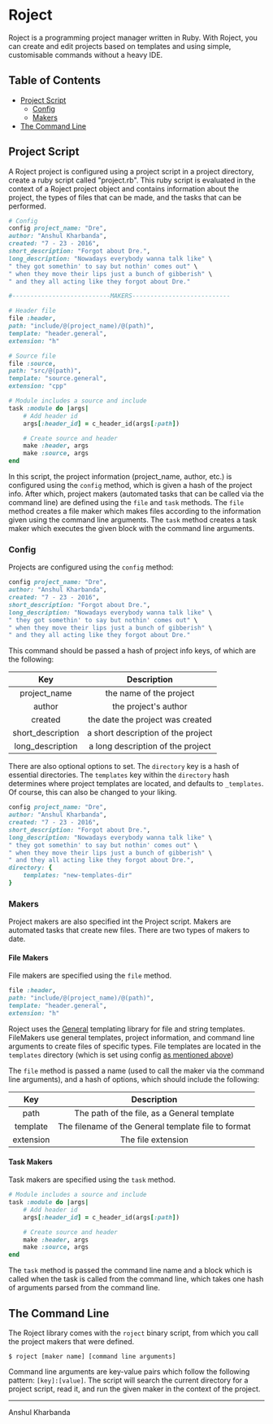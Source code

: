 # Roject

Roject is a programming project manager written in Ruby. With Roject, you can create and edit projects based on templates and using simple, customisable commands without a heavy IDE.

## Table of Contents

 - [Project Script](#project-script)
 	- [Config](#config)
 	- [Makers](#makers)
 - [The Command Line](#the-command-line)

## Project Script

A Roject project is configured using a project script in a project directory, create a ruby script called "project.rb". This ruby script is evaluated in the context of a Roject project object and contains information about the project, the types of files that can be made, and the tasks that can be performed.

```ruby
# Config
config project_name: "Dre",
author: "Anshul Kharbanda",
created: "7 - 23 - 2016",
short_description: "Forgot about Dre.",
long_description: "Nowadays everybody wanna talk like" \
" they got somethin' to say but nothin' comes out" \
" when they move their lips just a bunch of gibberish" \
" and they all acting like they forgot about Dre."

#---------------------------MAKERS---------------------------

# Header file
file :header, 
path: "include/@(project_name)/@(path)",
template: "header.general",
extension: "h"

# Source file
file :source, 
path: "src/@(path)",
template: "source.general",
extension: "cpp"

# Module includes a source and include
task :module do |args|
	# Add header id
	args[:header_id] = c_header_id(args[:path])

	# Create source and header
	make :header, args
	make :source, args
end
```

In this script, the project information (project_name, author, etc.) is configured using the `config` method, which is given a hash of the project info. After which, project makers (automated tasks that can be called via the command line) are defined using the `file` and `task` methods. The `file` method creates a file maker which makes files according to the information given using the command line arguments. The `task` method creates a task maker which executes the given block with the command line arguments.

### Config

Projects are configured using the `config` method:

```ruby
config project_name: "Dre",
author: "Anshul Kharbanda",
created: "7 - 23 - 2016",
short_description: "Forgot about Dre.",
long_description: "Nowadays everybody wanna talk like" \
" they got somethin' to say but nothin' comes out" \
" when they move their lips just a bunch of gibberish" \
" and they all acting like they forgot about Dre."
```

This command should be passed a hash of project info keys, of which are the following:

|        Key        |            Description             |
|:-----------------:|:----------------------------------:|
|   project_name    |      the name of the project       |
|      author       |       the project's author         |
|      created      |  the date the project was created  |
| short_description | a short description of the project |
| long_description  | a long description of the project  |

There are also optional options to set. The `directory` key is a hash of essential directories. The `templates` key within the `directory` hash determines where project templates are located, and defaults to `_templates`. Of course, this can also be changed to your liking.

```ruby
config project_name: "Dre",
author: "Anshul Kharbanda",
created: "7 - 23 - 2016",
short_description: "Forgot about Dre.",
long_description: "Nowadays everybody wanna talk like" \
" they got somethin' to say but nothin' comes out" \
" when they move their lips just a bunch of gibberish" \
" and they all acting like they forgot about Dre.",
directory: {
	templates: "new-templates-dir"
}
```

### Makers

Project makers are also specified int the Project script. Makers are automated tasks that create new files. There are two types of makers to date.

#### File Makers

File makers are specified using the `file` method.

```ruby
file :header, 
path: "include/@(project_name)/@(path)",
template: "header.general",
extension: "h"
```

Roject uses the [General](http://andydevs.github.io/general) templating library for file and string templates. FileMakers use general templates, project information, and command line arguments to create files of specific types. File templates are located in the `templates` directory (which is set using config [as mentioned above](#config))

The `file` method is passed a name (used to call the maker via the command line arguments), and a hash of options, which should include the following:

|    Key    |                     Description                     |
|:---------:|:---------------------------------------------------:|
|   path    |     The path of the file, as a General template     |
| template  | The filename of the General template file to format |
| extension |                 The file extension                  |

#### Task Makers

Task makers are specified using the `task` method.

```ruby
# Module includes a source and include
task :module do |args|
	# Add header id
	args[:header_id] = c_header_id(args[:path])

	# Create source and header
	make :header, args
	make :source, args
end
```

The `task` method is passed the command line name and a block which is called when the task is called from the command line, which takes one hash of arguments parsed from the command line.

## The Command Line

The Roject library comes with the `roject` binary script, from which you call the project makers that were defined.

```
$ roject [maker name] [command line arguments]
```

Command line arguments are key-value pairs which follow the following pattern: `[key]:[value]`. The script will search the current directory for a project script, read it, and run the given maker in the context of the project.

---
Anshul Kharbanda
